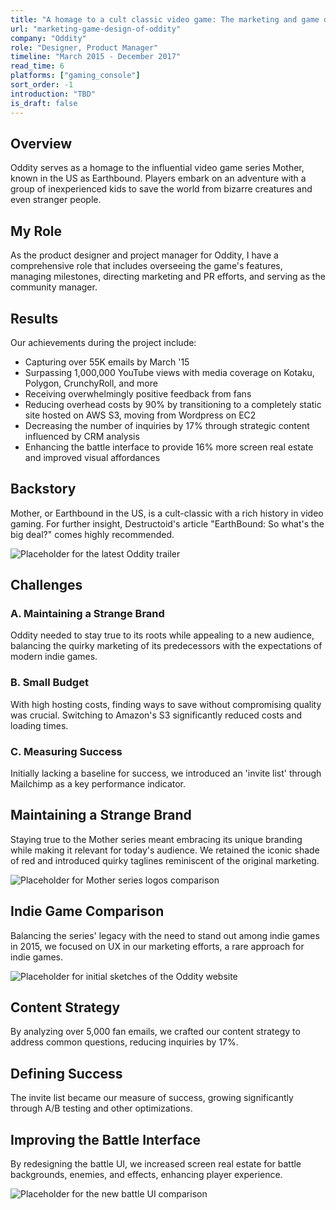 ```yaml
---
title: "A homage to a cult classic video game: The marketing and game design of Oddity"
url: "marketing-game-design-of-oddity"
company: "Oddity"
role: "Designer, Product Manager"
timeline: "March 2015 - December 2017"
read_time: 6
platforms: ["gaming_console"]
sort_order: -1
introduction: "TBD"
is_draft: false
---
```


## Overview

Oddity serves as a homage to the influential video game series Mother, known in the US as Earthbound. Players embark on an adventure with a group of inexperienced kids to save the world from bizarre creatures and even stranger people.

## My Role
As the product designer and project manager for Oddity, I have a comprehensive role that includes overseeing the game's features, managing milestones, directing marketing and PR efforts, and serving as the community manager.

## Results
Our achievements during the project include:
- Capturing over 55K emails by March '15
- Surpassing 1,000,000 YouTube views with media coverage on Kotaku, Polygon, CrunchyRoll, and more
- Receiving overwhelmingly positive feedback from fans
- Reducing overhead costs by 90% by transitioning to a completely static site hosted on AWS S3, moving from Wordpress on EC2
- Decreasing the number of inquiries by 17% through strategic content influenced by CRM analysis
- Enhancing the battle interface to provide 16% more screen real estate and improved visual affordances

## Backstory
Mother, or Earthbound in the US, is a cult-classic with a rich history in video gaming. For further insight, Destructoid's article "EarthBound: So what's the big deal?" comes highly recommended.

![Placeholder for the latest Oddity trailer](image-placeholder.jpg)

## Challenges
### A. Maintaining a Strange Brand
Oddity needed to stay true to its roots while appealing to a new audience, balancing the quirky marketing of its predecessors with the expectations of modern indie games.

### B. Small Budget
With high hosting costs, finding ways to save without compromising quality was crucial. Switching to Amazon's S3 significantly reduced costs and loading times.

### C. Measuring Success
Initially lacking a baseline for success, we introduced an 'invite list' through Mailchimp as a key performance indicator.

## Maintaining a Strange Brand
Staying true to the Mother series meant embracing its unique branding while making it relevant for today's audience. We retained the iconic shade of red and introduced quirky taglines reminiscent of the original marketing.

![Placeholder for Mother series logos comparison](image-placeholder.jpg)

## Indie Game Comparison
Balancing the series' legacy with the need to stand out among indie games in 2015, we focused on UX in our marketing efforts, a rare approach for indie games.

![Placeholder for initial sketches of the Oddity website](image-placeholder.jpg)

## Content Strategy
By analyzing over 5,000 fan emails, we crafted our content strategy to address common questions, reducing inquiries by 17%.

## Defining Success
The invite list became our measure of success, growing significantly through A/B testing and other optimizations.

## Improving the Battle Interface
By redesigning the battle UI, we increased screen real estate for battle backgrounds, enemies, and effects, enhancing player experience.

![Placeholder for the new battle UI comparison](image-placeholder.jpg)
